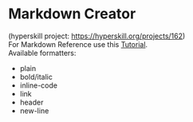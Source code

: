 # Markdown Creator
(hyperskill project: https://hyperskill.org/projects/162)  
For Markdown Reference use this [Tutorial](https://www.markdownguide.org/basic-syntax/).  
Available formatters:
- plain
- bold/italic
- inline-code
- link
- header 
- new-line